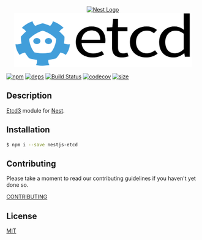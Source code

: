 <div align="center">
  <a href="http://nestjs.com/" target="blank"><img src="https://nestjs.com/img/logo_text.svg" width="320" alt="Nest Logo" /></a>
  <a href="https://etcd.io/">
    <img src="https://raw.githubusercontent.com/cncf/artwork/master/projects/etcd/horizontal/color/etcd-horizontal-color.png" alt="Etcd logo" width="465" height="141">
  </a>
</div>

[![npm][npm]][npm-url]
[![deps][deps]][deps-url]
[![Build Status](https://travis-ci.org/aleksandryackovlev/nestjs-etcd.svg?branch=master)](https://travis-ci.org/aleksandryackovlev/nestjs-etcd)
[![codecov](https://codecov.io/gh/aleksandryackovlev/nestjs-etcd/branch/master/graph/badge.svg)](https://codecov.io/gh/aleksandryackovlev/nestjs-etcd)
[![size](https://packagephobia.now.sh/badge?p=nestjs-etcd)](https://packagephobia.now.sh/result?p=nestjs-etcd)

## Description

[Etcd3](https://github.com/microsoft/etcd3) module for [Nest](https://github.com/nestjs/nest).

## Installation

```bash
$ npm i --save nestjs-etcd
```

## Contributing

Please take a moment to read our contributing guidelines if you haven't yet done so.

[CONTRIBUTING](./.github/CONTRIBUTING.md)

## License

[MIT](./LICENSE)


[npm]: https://img.shields.io/npm/v/nestjs-etcd.svg
[npm-url]: https://npmjs.com/package/nestjs-etcd
[deps]: https://david-dm.org/aleksandryackovlev/nestjs-etcd.svg
[deps-url]: https://david-dm.org/aleksandryackovlev/nestjs-etcd
